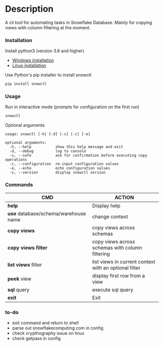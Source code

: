 # Description
A cli tool for automating tasks in Snowflake Database. Mainly for copying views with column filtering at the moment.

### Installation
Install python3 (version 3.6 and higher)
- [Windows installation](https://www.python.org/downloads/release/python-385/)
- [Linux installation](https://docs.python-guide.org/starting/install3/linux/)

Use Python's pip installer to install snowctl
```sh
pip install snowctl
```

### Usage
Run in interactive mode (prompts for configuration on the first run)
```sh
snowctl
```

Optional arguments
```
usage: snowctl [-h] [-d] [-s] [-c] [-e]

optional arguments:
  -h, --help           show this help message and exit
  -d, --debug          log to console
  -s, --safe           ask for confirmation before executing copy operations
  -c, --configuration  re-input configuration values
  -e, --echo           echo configuration values
  -v, --version        display snowctl version
```

### Commands
| CMD | ACTION |
|---------|---------|
| **help** | Display help |
| **use** database/schema/warehouse name | change context |
| **copy views** | copy views across schemas |
| **copy views filter** | copy views across schemas with column filtering |
| **list views** filter | list views in current context with an optional filter |
| **peek** view | display first row from a view |
| **sql** query | execute sql query |
| **exit** | Exit |

### to-do
- exit command and return to shell
- parse out snowflakecomputing.com in config
- check crypthography issue on linux
- check getpass in config